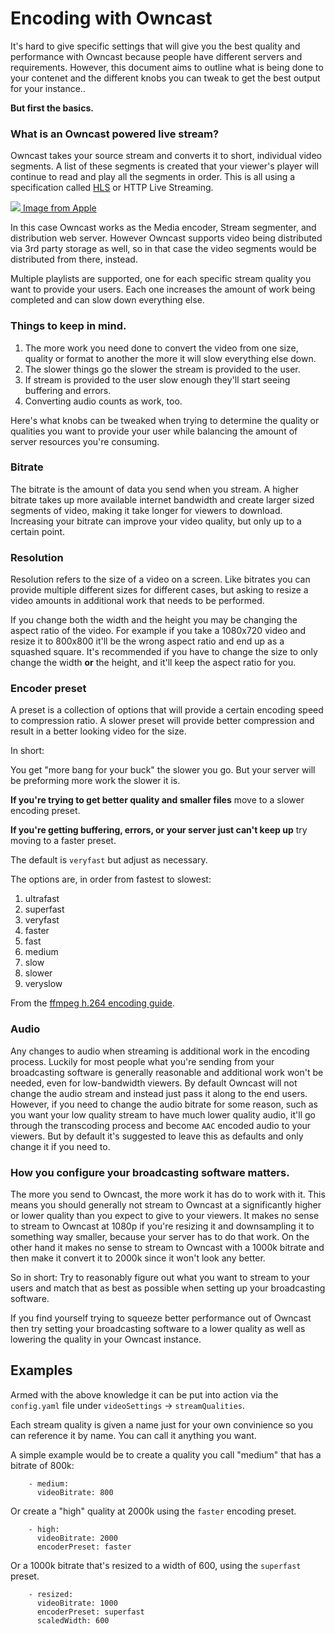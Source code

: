 # Encoding with Owncast

It's hard to give specific settings that will give you the best quality and performance with Owncast because people have different servers and requirements.  However, this document aims to outline what is being done to your contenet and the different knobs you can tweak to get the best output for your instance..

**But first the basics.**

### What is an Owncast powered live stream?

Owncast takes your source stream and converts it to short, individual video segments.  A list of these segments is created that your viewer's player will continue to read and play all the segments in order.  This is all using a specification called [HLS](https://developer.apple.com/documentation/http_live_streaming/understanding_the_http_live_streaming_architecture) or HTTP Live Streaming.

<a href="https://developer.apple.com/documentation/http_live_streaming/understanding_the_http_live_streaming_architecture">
  <img src="https://docs-assets.developer.apple.com/published/88e87744a3/de18e941-81de-482f-843d-834a4dd3aa71.png">
  Image from Apple
</a>

In this case Owncast works as the Media encoder, Stream segmenter, and distribution web server.  However Owncast supports video being distributed via 3rd party storage as well, so in that case the video segments would be distributed from there, instead.

Multiple playlists are supported, one for each specific stream quality you want to provide your users.  Each one increases the amount of work being completed and can slow down everything else.


### Things to keep in mind.

1. The more work you need done to convert the video from one size, quality or format to another the more it will slow everything else down.
1. The slower things go the slower the stream is provided to the user.
1. If stream is provided to the user slow enough they'll start seeing buffering and errors.
1. Converting audio counts as work, too.

Here's what knobs can be tweaked when trying to determine the quality or qualities you want to provide your user while balancing the amount of server resources you're consuming.

### **Bitrate**

The bitrate is the amount of data you send when you stream. A higher bitrate takes up more available internet bandwidth and create larger sized segments of video, making it take longer for viewers to download. Increasing your bitrate can improve your video quality, but only up to a certain point.

### **Resolution**

Resolution refers to the size of a video on a screen.  Like bitrates you can provide multiple different sizes for different cases, but asking to resize a video amounts in additional work that needs to be performed.

If you change both the width and the height you may be changing the aspect ratio of the video.  For example if you take a 1080x720 video and resize it to 800x800 it'll be the wrong aspect ratio and end up as a squashed square.  It's recommended if you have to change the size to only change the width **or** the height, and it'll keep the aspect ratio for you.

### **Encoder preset**

A preset is a collection of options that will provide a certain encoding speed to compression ratio. A slower preset will provide better compression and result in a better looking video for the size.

In short:

You get "more bang for your buck" the slower you go.  But your server will be preforming more work the slower it is.

**If you're trying to get better quality and smaller files** move to a slower encoding preset.

**If you're getting buffering, errors, or your server just can't keep up** try moving to a faster preset.

The default is `veryfast` but adjust as necessary.

The options are, in order from fastest to slowest:
1. ultrafast
1. superfast
1. veryfast
1. faster
1. fast
1. medium
1. slow
1. slower
1. veryslow

From the [ffmpeg h.264 encoding guide](https://trac.ffmpeg.org/wiki/Encode/H.264).

### **Audio**

Any changes to audio when streaming is additional work in the encoding process.  Luckily for most people what you're sending from your broadcasting software is generally reasonable and additional work won't be needed, even for low-bandwidth viewers. By default Owncast will not change the audio stream and instead just pass it along to the end users.  However, if you need to change the audio bitrate for some reason, such as you want your low quality stream to have much lower quality audio, it'll go through the transcoding process and become `AAC` encoded audio to your viewers.  But by default it's suggested to leave this as defaults and only change it if you need to.

### How you configure your broadcasting software matters.

The more you send to Owncast, the more work it has do to work with it.  This means you should generally not stream to Owncast at a significantly higher or lower quality than you expect to give to your viewers.  It makes no sense to stream to Owncast at 1080p if you're resizing it and downsampling it to something way smaller, because your server has to do that work.  On the other hand it makes no sense to stream to Owncast with a 1000k bitrate and then make it convert it to 2000k since it won't look any better.

So in short: Try to reasonably figure out what you want to stream to your users and match that as best as possible when setting up your broadcasting software.

If you find yourself trying to squeeze better performance out of Owncast then try setting your broadcasting software to a lower quality as well as lowering the quality in your Owncast instance.

## Examples

Armed with the above knowledge it can be put into action via the `config.yaml` file under `videoSettings` -> `streamQualities`.

Each stream quality is given a name just for your own convinience so you can reference it by name.  You can call it anything you want.

A simple example would be to create a quality you call "medium" that has a bitrate of 800k:

```
    - medium:
      videoBitrate: 800
```

Or create a "high" quality at 2000k using the `faster` encoding preset.

```
    - high:
      videoBitrate: 2000
      encoderPreset: faster
```

Or a 1000k bitrate that's resized to a width of 600, using the `superfast` preset.
```
    - resized:
      videoBitrate: 1000
      encoderPreset: superfast
      scaledWidth: 600
```

